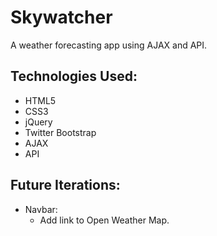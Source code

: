 # Skywatcher
A weather forecasting app using AJAX and API.

## Technologies Used:
- HTML5
- CSS3
- jQuery
- Twitter Bootstrap
- AJAX
- API

## Future Iterations:
- Navbar:
  - Add link to Open Weather Map.